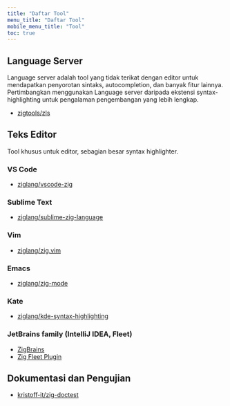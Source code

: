 ```yaml
---
title: "Daftar Tool"
menu_title: "Daftar Tool"
mobile_menu_title: "Tool"
toc: true
---
```


## Language Server
Language server adalah tool yang tidak terikat dengan editor untuk mendapatkan penyorotan sintaks, autocompletion, dan banyak fitur lainnya. Pertimbangkan menggunakan Language server daripada ekstensi syntax-highlighting untuk pengalaman pengembangan yang lebih lengkap.

- [zigtools/zls](https://github.com/zigtools/zls)

## Teks Editor
Tool khusus untuk editor, sebagian besar syntax highlighter.

### VS Code
- [ziglang/vscode-zig](https://github.com/ziglang/vscode-zig)

### Sublime Text
- [ziglang/sublime-zig-language](https://github.com/ziglang/sublime-zig-language)

### Vim
- [ziglang/zig.vim](https://github.com/ziglang/zig.vim)

### Emacs
- [ziglang/zig-mode](https://github.com/ziglang/zig-mode)

### Kate
- [ziglang/kde-syntax-highlighting](https://github.com/ziglang/kde-syntax-highlighting)

### JetBrains family (IntelliJ IDEA, Fleet)
- [ZigBrains](https://plugins.jetbrains.com/plugin/22456-zigbrains)
- [Zig Fleet Plugin](https://plugins.jetbrains.com/plugin/26070-zig)

## Dokumentasi dan Pengujian
- [kristoff-it/zig-doctest](https://github.com/kristoff-it/zig-doctest)
